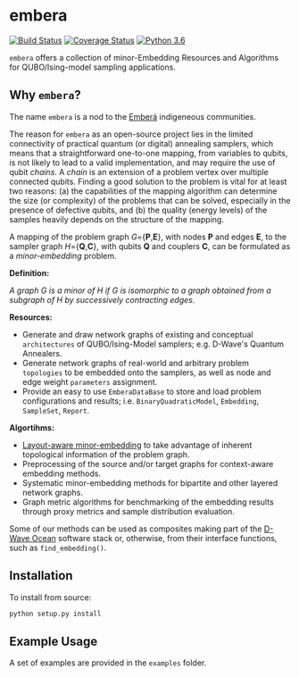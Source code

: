 embera
======

[![Build Status](https://travis-ci.org/joseppinilla/embera.svg?branch=master)](https://travis-ci.org/joseppinilla/embera)
[![Coverage Status](https://coveralls.io/repos/github/joseppinilla/embera/badge.svg?branch=master)](https://coveralls.io/github/joseppinilla/embera?branch=master)
[![Python 3.6](https://img.shields.io/badge/python-3.6-blue.svg)](https://www.python.org/downloads/release/python-360/)

`embera` offers a collection of minor-Embedding Resources and Algorithms for QUBO/Ising-model sampling applications.

Why `embera`?
------------
The name `embera` is a nod to the [Emberá](https://minorityrights.org/minorities/embera/) indigeneous communities.

The reason for `embera` as an open-source project lies in the limited  connectivity of practical quantum (or digital) annealing samplers, which means that a straightforward one-to-one mapping, from variables to qubits, is not likely to lead to a valid implementation, and may require the use of qubit _chains_. A _chain_ is an extension of a problem vertex over multiple connected qubits. Finding a good solution to the problem is vital for at
least two reasons: (a) the capabilities of the mapping algorithm
can determine the size (or complexity) of the problems that can be solved,
especially in the presence of defective qubits, and (b) the quality (energy levels) of the samples heavily depends on the structure of the mapping.

A mapping of the problem graph _G_={**P**,**E**}, with nodes **P** and edges **E**, to the sampler graph _H_={**Q**,**C**}, with qubits **Q** and couplers **C**, can be formulated as a _minor-embedding_ problem.

**Definition:**

*A graph G is a minor of H if G is isomorphic to a graph obtained from a
subgraph of H by successively contracting edges.*

**Resources:**
* Generate and draw network graphs of existing and conceptual `architectures` of QUBO/Ising-Model samplers; e.g. D-Wave's Quantum Annealers.
* Generate network graphs of real-world and arbitrary problem `topologies` to be embedded onto the samplers, as well as node and edge weight `parameters` assignment.
* Provide an easy to use `EmberaDataBase` to store and load problem
configurations and results; i.e. `BinaryQuadraticModel`, `Embedding`, `SampleSet`, `Report`.

**Algortihms:**
* [Layout-aware minor-embedding](https://doi.org/10.1007/978-3-030-20656-7_7) to take advantage of inherent topological information of the problem graph.
* Preprocessing of the source and/or target graphs for context-aware
embedding methods.
* Systematic minor-embedding methods for bipartite and other layered network graphs.
* Graph metric algorithms for benchmarking of the embedding results through proxy metrics and sample distribution evaluation.

Some of our methods can be used as composites making part of the
[D-Wave Ocean](https://ocean.dwavesys.com/) software stack or, otherwise,
from their interface functions, such as `find_embedding()`.

Installation
------------

To install from source:

``` bash
python setup.py install
```

Example Usage
-------------

A set of examples are provided in the `examples` folder.
